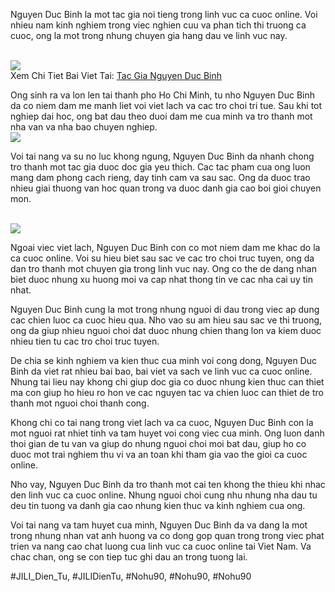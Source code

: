 <p>Nguyen Duc Binh la mot tac gia noi tieng trong linh vuc ca cuoc online. Voi nhieu nam kinh nghiem trong viec nghien cuu va phan tich thi truong ca cuoc, ong la mot trong nhung chuyen gia hang dau ve linh vuc nay.</p><br><img src="https://nohu90z.net/wp-content/uploads/2025/03/thong-tin-ve-tac-gia-nguyen-duc-binh-150x150.jpg"></br>
Xem Chi Tiet Bai Viet Tai: <a href="https://nohu90z.net/tac-gia-nguyen-duc-binh/">Tac Gia Nguyen Duc Binh</a><p>Ong sinh ra va lon len tai thanh pho Ho Chi Minh, tu nho Nguyen Duc Binh da co niem dam me manh liet voi viet lach va cac tro choi tri tue. Sau khi tot nghiep dai hoc, ong bat dau theo duoi dam me cua minh va tro thanh mot nha van va nha bao chuyen nghiep.<br><img src="https://nohu90z.net/wp-content/uploads/2025/03/tp-ong-trum-ban-ca-sieu-pham-doi-thuong-hap-dan-tai-nohu90-150x150.jpg"></br><p>Voi tai nang va su no luc khong ngung, Nguyen Duc Binh da nhanh chong tro thanh mot tac gia duoc doc gia yeu thich. Cac tac pham cua ong luon mang dam phong cach rieng, day tinh cam va sau sac. Ong da duoc trao nhieu giai thuong van hoc quan trong va duoc danh gia cao boi gioi chuyen mon.</p><br><img src="https://nohu90z.net/wp-content/uploads/2025/03/hanh-trinh-xay-dung-nohu90-cua-tac-gia-nguyen-duc-binh.jpg"></br><p>Ngoai viec viet lach, Nguyen Duc Binh con co mot niem dam me khac do la ca cuoc online. Voi su hieu biet sau sac ve cac tro choi truc tuyen, ong da dan tro thanh mot chuyen gia trong linh vuc nay. Ong co the de dang nhan biet duoc nhung xu huong moi va cap nhat thong tin ve cac nha cai uy tin nhat.<p>Nguyen Duc Binh cung la mot trong nhung nguoi di dau trong viec ap dung cac chien luoc ca cuoc hieu qua. Nho vao su am hieu sau sac ve thi truong, ong da giup nhieu nguoi choi dat duoc nhung chien thang lon va kiem duoc nhieu tien tu cac tro choi truc tuyen.</p><p>De chia se kinh nghiem va kien thuc cua minh voi cong dong, Nguyen Duc Binh da viet rat nhieu bai bao, bai viet va sach ve linh vuc ca cuoc online. Nhung tai lieu nay khong chi giup doc gia co duoc nhung kien thuc can thiet ma con giup ho hieu ro hon ve cac nguyen tac va chien luoc can thiet de tro thanh mot nguoi choi thanh cong.<p>Khong chi co tai nang trong viet lach va ca cuoc, Nguyen Duc Binh con la mot nguoi rat nhiet tinh va tam huyet voi cong viec cua minh. Ong luon danh thoi gian de tu van va giup do nhung nguoi choi moi bat dau, giup ho co duoc mot trai nghiem thu vi va an toan khi tham gia vao the gioi ca cuoc online.</p><p>Nho vay, Nguyen Duc Binh da tro thanh mot cai ten khong the thieu khi nhac den linh vuc ca cuoc online. Nhung nguoi choi cung nhu nhung nha dau tu deu tin tuong va danh gia cao nhung kien thuc va kinh nghiem cua ong.</p><p>Voi tai nang va tam huyet cua minh, Nguyen Duc Binh da va dang la mot trong nhung nhan vat anh huong va co dong gop quan trong trong viec phat trien va nang cao chat luong cua linh vuc ca cuoc online tai Viet Nam. Va chac chan, ong se con tiep tuc ghi dau an trong tuong lai.</p><p></p>
#JILI_Dien_Tu, #JILIDienTu, #Nohu90, #Nohu90, #Nohu90
